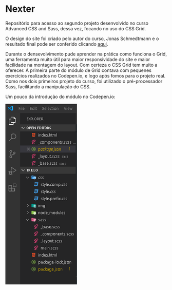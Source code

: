 # Nexter

Repositório para acesso ao segundo projeto desenvolvido no curso Advanced CSS and Sass, dessa vez, focando no uso do CSS Grid.

O design do site foi criado pelo autor do curso, Jonas Schmedtmann e o resultado final pode ser conferido clicando [aqui](https://christyschott.github.io/trillo.github.io/).

Durante o densevolvimento pude aprender na prática como funciona o Grid, uma ferramenta muito útil para maior responsividade do site e maior facilidade na montagem do layout. Com certeza o CSS Grid tem muito a oferecer. A primeira parte do módulo de Grid contava com pequenes exercícios realizados no Codepen.io, e logo após fomos para o projeto real. Como nos dois primeiros projeto do curso, foi utilizado o pré-processador Sass, facilitando a manipulação do CSS.

Um pouco da introdução do módulo no Codepen.io:


![Codepen.io](https://github.com/ChristySchott/trillo.github.io/blob/master/Capturar.PNG)
